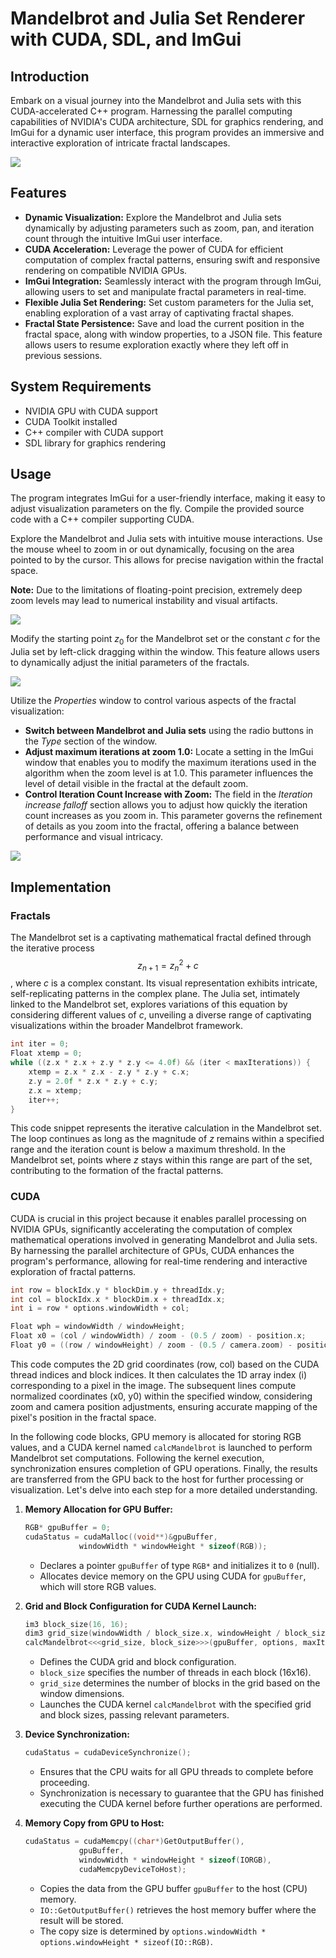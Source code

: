 # Mandelbrot and Julia Set Renderer with CUDA, SDL, and ImGui

## Introduction

Embark on a visual journey into the Mandelbrot and Julia sets with this CUDA-accelerated C++ program. Harnessing the parallel computing capabilities of NVIDIA's CUDA architecture, SDL for graphics rendering, and ImGui for a dynamic user interface, this program provides an immersive and interactive exploration of intricate fractal landscapes.

![](screenshots/julia.png)
## Features

- **Dynamic Visualization:** Explore the Mandelbrot and Julia sets dynamically by adjusting parameters such as zoom, pan, and iteration count through the intuitive ImGui user interface.
- **CUDA Acceleration:** Leverage the power of CUDA for efficient computation of complex fractal patterns, ensuring swift and responsive rendering on compatible NVIDIA GPUs.
- **ImGui Integration:** Seamlessly interact with the program through ImGui, allowing users to set and manipulate fractal parameters in real-time.
- **Flexible Julia Set Rendering:** Set custom parameters for the Julia set, enabling exploration of a vast array of captivating fractal shapes.
- **Fractal State Persistence:** Save and load the current position in the fractal space, along with window properties, to a JSON file. This feature allows users to resume exploration exactly where they left off in previous sessions.


<div style="page-break-after: always;"></div>

## System Requirements

- NVIDIA GPU with CUDA support
- CUDA Toolkit installed
- C++ compiler with CUDA support
- SDL library for graphics rendering
## Usage
The program integrates ImGui for a user-friendly interface, making it easy to adjust visualization parameters on the fly. Compile the provided source code with a C++ compiler supporting CUDA.

Explore the Mandelbrot and Julia sets with intuitive mouse interactions. Use the mouse wheel to zoom in or out dynamically, focusing on the area pointed to by the cursor. This allows for precise navigation within the fractal space.

**Note:** Due to the limitations of floating-point precision, extremely deep zoom levels may lead to numerical instability and visual artifacts.

![](screenshots/zoom.gif)

<div style="page-break-after: always;"></div>

Modify the starting point $z_0$​ for the Mandelbrot set or the constant $c$ for the Julia set by left-click dragging within the window. This feature allows users to dynamically adjust the initial parameters of the fractals.


![](screenshots/move.gif)

<div style="page-break-after: always;"></div>

Utilize the *Properties* window to control various aspects of the fractal visualization:
- **Switch between Mandelbrot and Julia sets** using the radio buttons in the *Type* section of the window.
- **Adjust maximum iterations at zoom 1.0:** Locate a setting in the ImGui window that enables you to modify the maximum iterations used in the algorithm when the zoom level is at 1.0. This parameter influences the level of detail visible in the fractal at the default zoom.
- **Control Iteration Count Increase with Zoom:** The field in the *Iteration increase falloff* section allows you to adjust how quickly the iteration count increases as you zoom in. This parameter governs the refinement of details as you zoom into the fractal, offering a balance between performance and visual intricacy.

![](screenshots/max-iterations.gif)




## Implementation
### Fractals
The Mandelbrot set is a captivating mathematical fractal defined through the iterative process $$z_{n+1}=z_n^2+c$$, where $c$ is a complex constant. Its visual representation exhibits intricate, self-replicating patterns in the complex plane. The Julia set, intimately linked to the Mandelbrot set, explores variations of this equation by considering different values of $c$, unveiling a diverse range of captivating visualizations within the broader Mandelbrot framework.

<div style="page-break-after: always;"></div>

```cpp
int iter = 0;
Float xtemp = 0;
while ((z.x * z.x + z.y * z.y <= 4.0f) && (iter < maxIterations)) {
	xtemp = z.x * z.x - z.y * z.y + c.x;
	z.y = 2.0f * z.x * z.y + c.y;
	z.x = xtemp;
	iter++;
}
```

This code snippet represents the iterative calculation in the Mandelbrot set.
The loop continues as long as the magnitude of $z$ remains within a specified range and the iteration count is below a maximum threshold. In the Mandelbrot set, points where $z$ stays within this range are part of the set, contributing to the formation of the fractal patterns.

### CUDA
CUDA is crucial in this project because it enables parallel processing on NVIDIA GPUs, significantly accelerating the computation of complex mathematical operations involved in generating Mandelbrot and Julia sets. By harnessing the parallel architecture of GPUs, CUDA enhances the program's performance, allowing for real-time rendering and interactive exploration of fractal patterns.

```cpp
int row = blockIdx.y * blockDim.y + threadIdx.y;
int col = blockIdx.x * blockDim.x + threadIdx.x;
int i = row * options.windowWidth + col;

Float wph = windowWidth / windowHeight;
Float x0 = (col / windowWidth) / zoom - (0.5 / zoom) - position.x;
Float y0 = ((row / windowHeight) / zoom - (0.5 / camera.zoom) - position.y) / wph;
```

This code computes the 2D grid coordinates (row, col) based on the CUDA thread indices and block indices. It then calculates the 1D array index (i) corresponding to a pixel in the image. The subsequent lines compute normalized coordinates (x0, y0) within the specified window, considering zoom and camera position adjustments, ensuring accurate mapping of the pixel's position in the fractal space.

In the following code blocks, GPU memory is allocated for storing RGB values, and a CUDA kernel named `calcMandelbrot` is launched to perform Mandelbrot set computations. Following the kernel execution, synchronization ensures completion of GPU operations. Finally, the results are transferred from the GPU back to the host for further processing or visualization. Let's delve into each step for a more detailed understanding.

1. **Memory Allocation for GPU Buffer:**
	```cpp
	RGB* gpuBuffer = 0; 
	cudaStatus = cudaMalloc((void**)&gpuBuffer, 
				windowWidth * windowHeight * sizeof(RGB));
	```
	- Declares a pointer `gpuBuffer` of type `RGB*` and initializes it to `0` (null).
	- Allocates device memory on the GPU using CUDA for `gpuBuffer`, which will store RGB values.

<div style="page-break-after: always;"></div>

2. **Grid and Block Configuration for CUDA Kernel Launch:**
	```cpp
	im3 block_size(16, 16); 
	dim3 grid_size(windowWidth / block_size.x, windowHeight / block_size.y); 
	calcMandelbrot<<<grid_size, block_size>>>(gpuBuffer, options, maxIterations);
	```
	- Defines the CUDA grid and block configuration.
	- `block_size` specifies the number of threads in each block (16x16).
	- `grid_size` determines the number of blocks in the grid based on the window dimensions.
	- Launches the CUDA kernel `calcMandelbrot` with the specified grid and block sizes, passing relevant parameters.


3. **Device Synchronization:**
	```cpp
	cudaStatus = cudaDeviceSynchronize();
	```
	- Ensures that the CPU waits for all GPU threads to complete before proceeding.
	- Synchronization is necessary to guarantee that the GPU has finished executing the CUDA kernel before further operations are performed.

4. **Memory Copy from GPU to Host:**
	```cpp
	cudaStatus = cudaMemcpy((char*)GetOutputBuffer(), 
				gpuBuffer, 
				windowWidth * windowHeight * sizeof(IORGB), 
				cudaMemcpyDeviceToHost);
	```
    - Copies the data from the GPU buffer `gpuBuffer` to the host (CPU) memory.
    - `IO::GetOutputBuffer()` retrieves the host memory buffer where the result will be stored.
    - The copy size is determined by `options.windowWidth * options.windowHeight * sizeof(IO::RGB)`.